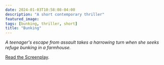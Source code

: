 ```yaml
---
date: 2024-01-03T10:58:08-04:00
description: "A short contemporary thriller"
featured_image: 
tags: [bunking, thriller, short]
title: "Bunking"
---
```

*A teenager's escape from assault takes a harrowing turn when she seeks refuge bunking in a farmhouse.*  

[Read the Screenplay](https://drive.google.com/file/d/1R2a_3zYgrLhcw61UXwDFRQTZVgmlKBGw/view?usp=sharing).
